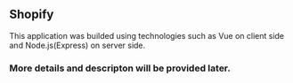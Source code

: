 ## Shopify

This application was builded using technologies such as Vue on client side and Node.js(Express) on server side.

### More details and descripton will be provided later.
